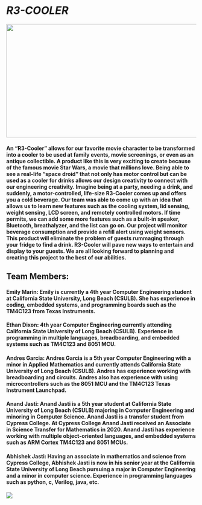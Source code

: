 # *R3-COOLER*

<img src="[https://pasteboard.co/RH4RjEbZX9pk.jpg]"  width="600" height="300">

#### An “R3-Cooler” allows for our favorite movie character to be transformed into a cooler to be used at family events, movie screenings, or even as an antique collectible. A product like this is very exciting to create because of the famous movie Star Wars, a movie that millions love. Being able to see a real-life “space droid” that not only has motor control but can be used as a cooler for drinks allows our design creativity to connect with our engineering creativity. Imagine being at a party, needing a drink, and suddenly, a motor-controlled, life-size R3-Cooler comes up and offers you a cold beverage. Our team was able to come up with an idea that allows us to learn new features such as the cooling system, lid sensing, weight sensing, LCD screen, and remotely controlled motors. If time permits, we can add some more features such as a built-in speaker, Bluetooth, breathalyzer, and the list can go on. Our project will monitor beverage consumption and provide a refill alert using weight sensors. This product will eliminate the problem of guests rummaging through your fridge to find a drink. R3-Cooler will pave new ways to entertain and display to your guests. We are all looking forward to planning and creating this project to the best of our abilities.

## Team Members:
#### Emily Marin: Emily is currently a 4th year Computer Engineering student at California State University, Long Beach (CSULB). She has experience in coding, embedded systems, and programming boards such as the TM4C123 from Texas Instruments. 
#### Ethan Dixon: 4th year Computer Engineering currently attending California State University of Long Beach (CSULB). Experience in programming in multiple languages, breadboarding, and embedded systems such as TM4C123 and 8051 MCU. 
#### Andres Garcia: Andres Garcia is a 5th year Computer Engineering with a minor in Applied Mathematics and currently attends California State University of Long Beach (CSULB). Andres has experience working with breadboarding and circuits. Andres also has experience with using microcontrollers such as the 8051 MCU and the TM4C123 Texas Instrument Launchpad. 
#### Anand Jasti: Anand Jasti is a 5th year student at California State University of Long Beach (CSULB) majoring in Computer Engineering and minoring in Computer Science. Anand Jasti is a transfer student from Cypress College. At Cypress College Anand Jasti received an Associate in Science Transfer for Mathematics in 2020. Anand Jasti has experience working with multiple object-oriented languages, and embedded systems such as ARM Cortex TM4C123 and 8051 MCUs.
#### Abhishek Jasti:  Having an associate in mathematics and science from Cypress College, Abhishek Jasti is now in his senior year at the California State University of Long Beach pursuing a major in Computer Engineering and a minor in computer science. Experience in programming languages such as python, c, Verilog, java, etc. 
![](https://cdn.discordapp.com/attachments/1014733192651092028/1042934771090718901/IMG_2091.png)
